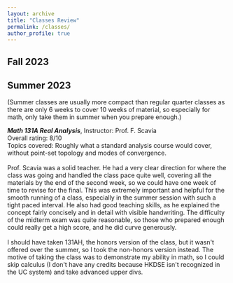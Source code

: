```yaml
---
layout: archive
title: "Classes Review"
permalink: /classes/
author_profile: true
---
```

Fall 2023
------

Summer 2023 
------
(Summer classes are usually more compact than regular quarter classes as there are only 6 weeks to cover 10 weeks of material, so especially for math, only take them in summer when you prepare enough.)

***Math 131A Real Analysis***, Instructor: Prof. F. Scavia <br>
Overall rating: 8/10 <br>
Topics covered: Roughly what a standard analysis course would cover, without point-set topology and modes of convergence. 
<br>
<br>
Prof. Scavia was a solid teacher. He had a very clear direction for where the class was going and handled the class pace quite well, covering all the materials by the end of the second week, so we could have one week of time to revise for the final. This was extremely important and helpful for the smooth running of a class, especially in the summer session with such a tight paced interval. He also had good teaching skills, as he explained the concept fairly concisely and in detail with visible handwriting. The difficulty of the midterm exam was quite reasonable, so those who prepared enough could really get a high score, and he did curve generously. 
<br>
<br>
I should have taken 131AH, the honors version of the class, but it wasn't offered over the summer, so I took the non-honors version instead. The motive of taking the class was to demonstrate my ability in math, so I could skip calculus (I don't have any credits because HKDSE isn't recognized in the UC system) and take advanced upper divs.

